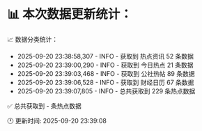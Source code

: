 📊 本次数据更新统计：
==========================

📈 数据分类统计：
- 2025-09-20 23:38:58,307 - INFO - 获取到 热点资讯 52 条数据
- 2025-09-20 23:39:00,290 - INFO - 获取到 今日热点 21 条数据
- 2025-09-20 23:39:03,468 - INFO - 获取到 公社热帖 89 条数据
- 2025-09-20 23:39:06,528 - INFO - 获取到 财经日历 67 条数据
- 2025-09-20 23:39:07,805 - INFO - 总共获取到 229 条热点数据

✅ 总共获取到 - 条热点数据

🕐 更新时间: 2025-09-20 23:39:08

